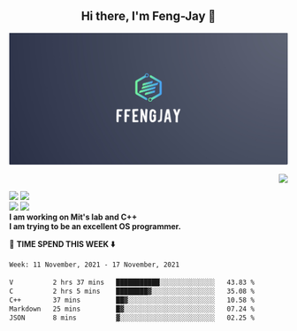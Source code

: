 <h2 align="center"> Hi there, I'm Feng-Jay 👋 </h2>  

![](https://github.com/Feng-Jay/DataStruct/blob/master/Image/1.png)  

<img align="right" src="https://github-readme-stats.vercel.app/api?username=Feng-Jay&show_icons=true&icon_color=CE1D2D&text_color=718096&bg_color=ffffff&hide_title=true" />


&emsp;

![](https://visitor-badge.glitch.me/badge?page_id=Feng-Jay.readme)
![](https://img.shields.io/badge/Concentrate-Cpp-blue)  
![](https://img.shields.io/badge/Rust-primer-orange)
![](https://img.shields.io/badge/Target-OS-9cf)  
**I am working on Mit's lab and C++**  
**I am trying to be an excellent OS programmer.**  


📘 **TIME SPEND THIS WEEK ⬇️**
<!--START_SECTION:waka-->
```text
Week: 11 November, 2021 - 17 November, 2021

V          2 hrs 37 mins   ███████████░░░░░░░░░░░░░░   43.83 % 
C          2 hrs 5 mins    ████████▓░░░░░░░░░░░░░░░░   35.08 % 
C++        37 mins         ██▓░░░░░░░░░░░░░░░░░░░░░░   10.58 % 
Markdown   25 mins         █▓░░░░░░░░░░░░░░░░░░░░░░░   07.24 % 
JSON       8 mins          ▓░░░░░░░░░░░░░░░░░░░░░░░░   02.25 % 
```
<!--END_SECTION:waka-->
